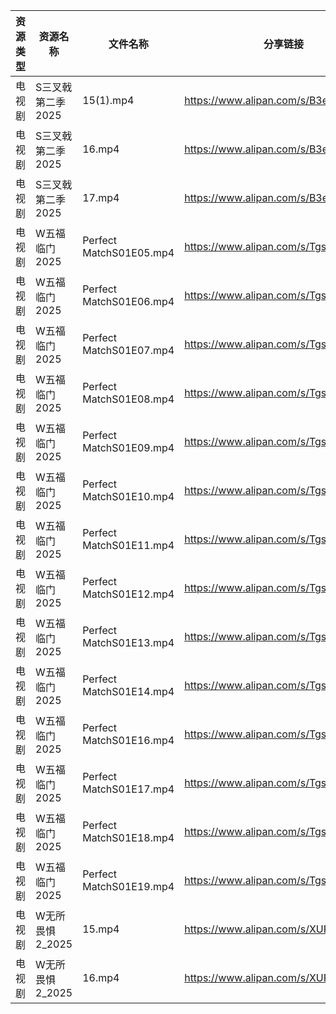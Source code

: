 | 资源类型 | 资源名称        | 文件名称                    | 分享链接                                 | 更新时间                |
| ---- | ----------- | ----------------------- | ------------------------------------ | ------------------- |
| 电视剧  | S三叉戟第二季2025 | 15(1).mp4               | https://www.alipan.com/s/B3ebm9HbnkE | 2025-02-04 00:06:32 |
| 电视剧  | S三叉戟第二季2025 | 16.mp4                  | https://www.alipan.com/s/B3ebm9HbnkE | 2025-02-04 00:06:32 |
| 电视剧  | S三叉戟第二季2025 | 17.mp4                  | https://www.alipan.com/s/B3ebm9HbnkE | 2025-02-04 00:06:32 |
| 电视剧  | W五福临门2025   | Perfect MatchS01E05.mp4 | https://www.alipan.com/s/TgsxKagWFvt | 2025-02-04 00:06:37 |
| 电视剧  | W五福临门2025   | Perfect MatchS01E06.mp4 | https://www.alipan.com/s/TgsxKagWFvt | 2025-02-04 00:06:37 |
| 电视剧  | W五福临门2025   | Perfect MatchS01E07.mp4 | https://www.alipan.com/s/TgsxKagWFvt | 2025-02-04 00:06:37 |
| 电视剧  | W五福临门2025   | Perfect MatchS01E08.mp4 | https://www.alipan.com/s/TgsxKagWFvt | 2025-02-04 00:06:37 |
| 电视剧  | W五福临门2025   | Perfect MatchS01E09.mp4 | https://www.alipan.com/s/TgsxKagWFvt | 2025-02-04 00:06:36 |
| 电视剧  | W五福临门2025   | Perfect MatchS01E10.mp4 | https://www.alipan.com/s/TgsxKagWFvt | 2025-02-04 00:06:36 |
| 电视剧  | W五福临门2025   | Perfect MatchS01E11.mp4 | https://www.alipan.com/s/TgsxKagWFvt | 2025-02-04 00:06:36 |
| 电视剧  | W五福临门2025   | Perfect MatchS01E12.mp4 | https://www.alipan.com/s/TgsxKagWFvt | 2025-02-04 00:06:36 |
| 电视剧  | W五福临门2025   | Perfect MatchS01E13.mp4 | https://www.alipan.com/s/TgsxKagWFvt | 2025-02-04 00:06:36 |
| 电视剧  | W五福临门2025   | Perfect MatchS01E14.mp4 | https://www.alipan.com/s/TgsxKagWFvt | 2025-02-04 00:06:35 |
| 电视剧  | W五福临门2025   | Perfect MatchS01E16.mp4 | https://www.alipan.com/s/TgsxKagWFvt | 2025-02-04 00:06:35 |
| 电视剧  | W五福临门2025   | Perfect MatchS01E17.mp4 | https://www.alipan.com/s/TgsxKagWFvt | 2025-02-04 00:06:35 |
| 电视剧  | W五福临门2025   | Perfect MatchS01E18.mp4 | https://www.alipan.com/s/TgsxKagWFvt | 2025-02-04 00:06:35 |
| 电视剧  | W五福临门2025   | Perfect MatchS01E19.mp4 | https://www.alipan.com/s/TgsxKagWFvt | 2025-02-04 00:06:34 |
| 电视剧  | W无所畏惧2_2025 | 15.mp4                  | https://www.alipan.com/s/XURudc6hWGh | 2025-02-04 00:06:42 |
| 电视剧  | W无所畏惧2_2025 | 16.mp4                  | https://www.alipan.com/s/XURudc6hWGh | 2025-02-04 00:06:42 |
